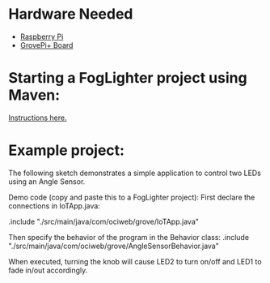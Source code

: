 # Hardware Needed
- [Raspberry Pi](https://www.raspberrypi.org/)
- [GrovePi+ Board](https://www.dexterindustries.com/shop/grovepi-board/)

# Starting a FogLighter project using Maven: 
[Instructions here.](https://github.com/oci-pronghorn/FogLighter/blob/master/README.md)
 
# Example project:
 
The following sketch demonstrates a simple application to control two LEDs using an Angle Sensor.

Demo code (copy and paste this to a FogLighter project):
First declare the connections in IoTApp.java:

.include "./src/main/java/com/ociweb/grove/IoTApp.java"

Then specify the behavior of the program in the Behavior class:
.include "./src/main/java/com/ociweb/grove/AngleSensorBehavior.java"

When executed, turning the knob will cause LED2 to turn on/off and LED1 to fade in/out accordingly. 
 
 
 
 
